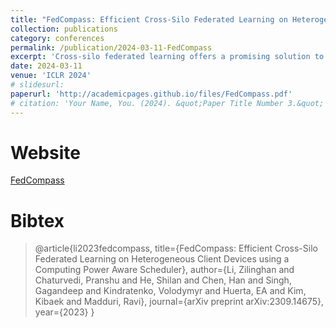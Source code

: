 ```yaml
---
title: "FedCompass: Efficient Cross-Silo Federated Learning on Heterogeneous Client Devices using a Computing Power Aware Scheduler"
collection: publications
category: conferences
permalink: /publication/2024-03-11-FedCompass
excerpt: 'Cross-silo federated learning offers a promising solution to collaboratively train robust and generalized AI models without compromising the privacy of local datasets, e.g., healthcare, financial, as well as scientific projects that lack a centralized data facility'
date: 2024-03-11
venue: 'ICLR 2024'
# slidesurl: 
paperurl: 'http://academicpages.github.io/files/FedCompass.pdf'
# citation: 'Your Name, You. (2024). &quot;Paper Title Number 3.&quot; <i>GitHub Journal of Bugs</i>. 1(3).'
---
```


# Website
[FedCompass](https://appfl.github.io/FedCompass/)


# Bibtex
> @article{li2023fedcompass,
        title={FedCompass: Efficient Cross-Silo Federated Learning on Heterogeneous Client Devices using a Computing Power Aware Scheduler},
        author={Li, Zilinghan and Chaturvedi, Pranshu and He, Shilan and Chen, Han and Singh, Gagandeep and Kindratenko, Volodymyr and Huerta, EA and Kim, Kibaek and Madduri, Ravi},
        journal={arXiv preprint arXiv:2309.14675},
        year={2023}
    } 